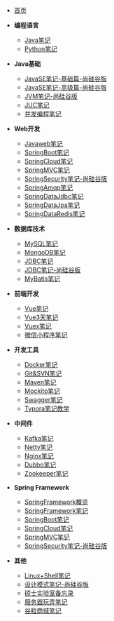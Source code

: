 - [首页](README.md)

- **编程语言**
  - [Java笔记](md/Java笔记.md)
  - [Python笔记](md/Python笔记.md)

- **Java基础**
  - [JavaSE笔记-基础篇-尚硅谷版](md/JavaSE笔记-基础篇-尚硅谷版.md)
  - [JavaSE笔记-高级篇-尚硅谷版](md/JavaSE笔记-高级篇-尚硅谷版.md)
  - [JVM笔记-尚硅谷版](md/JVM笔记-尚硅谷版.md)
  - [JUC笔记](md/JUC笔记.md)
  - [并发编程笔记](md/并发编程笔记.md)

- **Web开发**
  - [Javaweb笔记](md/Javaweb笔记.md)
  - [SpringBoot笔记](md/SpringBoot笔记.md)
  - [SpringCloud笔记](md/SpringCloud笔记.md)
  - [SpringMVC笔记](md/SpringMVC笔记.md)
  - [SpringSecurity笔记-尚硅谷版](md/SpringSecurity笔记-尚硅谷版.md)
  - [SpringAmqp笔记](md/SpringAmqp笔记.md)
  - [SpringDataJdbc笔记](md/SpringDataJdbc笔记.md)
  - [SpringDataJpa笔记](md/SpringDataJpa笔记.md)
  - [SpringDataRedis笔记](md/SpringDataRedis笔记.md)

- **数据库技术**
  - [MySQL笔记](md/MySQL笔记.md)
  - [MongoDB笔记](md/MongoDB笔记.md)
  - [JDBC笔记](md/JDBC笔记.md)
  - [JDBC笔记-尚硅谷版](md/JDBC笔记-尚硅谷版.md)
  - [MyBatis笔记](md/MyBatis笔记.md)

- **前端开发**
  - [Vue笔记](md/Vue笔记.md)
  - [Vue3天笔记](md/Vue3天笔记.md)
  - [Vuex笔记](md/Vuex笔记.md)
  - [微信小程序笔记](md/微信小程序笔记.md)

- **开发工具**
  - [Docker笔记](md/Docker笔记.md)
  - [Git&SVN笔记](md/Git&SVN笔记.md)
  - [Maven笔记](md/Maven笔记.md)
  - [Mockito笔记](md/Mockito笔记.md)
  - [Swagger笔记](md/Swagger笔记.md)
  - [Typora笔记教学](md/Typora笔记教学.md)

- **中间件**
  - [Kafka笔记](md/Kafka笔记.md)
  - [Netty笔记](md/Netty笔记.md)
  - [Nginx笔记](md/Nginx笔记.md)
  - [Dubbo笔记](md/Dubbo笔记.md)
  - [Zookeeper笔记](md/Zookeeper笔记.md)

- **Spring Framework**
  - [SpringFramework概览](md/springframework/1.概览.md)
  - [SpringFramework笔记](md/springframework/SpringFramework笔记.md)
  - [SpringBoot笔记](md/springframework/SpringBoot笔记.md)
  - [SpringCloud笔记](md/springframework/SpringCloud笔记.md)
  - [SpringMVC笔记](md/springframework/SpringMVC笔记.md)
  - [SpringSecurity笔记-尚硅谷版](md/springframework/SpringSecurity笔记-尚硅谷版.md)

- **其他**
  - [Linux+Shell笔记](md/Linux+Shell笔记.md)
  - [设计模式笔记-尚硅谷版](md/设计模式笔记-尚硅谷版.md)
  - [硕士实验室备忘录](md/硕士实验室备忘录.md)
  - [服务器玩弄笔记](md/服务器玩弄笔记.md)
  - [谷粒商城笔记](md/谷粒商城笔记.md)

